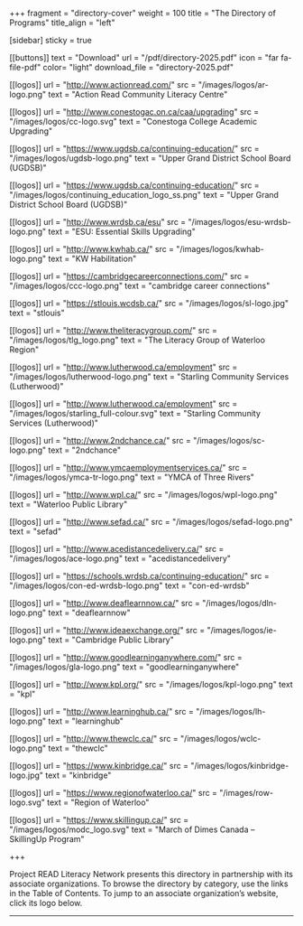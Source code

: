 +++
fragment = "directory-cover"
weight = 100
title = "The Directory of Programs"
title_align = "left"

[sidebar]
  sticky = true
  
[[buttons]]
  text = "Download"
  url = "/pdf/directory-2025.pdf"
  icon = "far fa-file-pdf"
  color= "light"
  download_file = "directory-2025.pdf"
  
[[logos]]
  url = "http://www.actionread.com/"
  src = "/images/logos/ar-logo.png"
  text = "Action Read Community Literacy Centre"

[[logos]]
  url = "http://www.conestogac.on.ca/caa/upgrading"
  src = "/images/logos/cc-logo.svg"
  text = "Conestoga College Academic Upgrading"

[[logos]]
  url = "https://www.ugdsb.ca/continuing-education/"
  src = "/images/logos/ugdsb-logo.png"
  text = "Upper Grand District School Board (UGDSB)"
  
[[logos]]
  url = "https://www.ugdsb.ca/continuing-education/"
  src = "/images/logos/continuing_education_logo_ss.png"
  text = "Upper Grand District School Board (UGDSB)"
  
[[logos]]
  url = "http://www.wrdsb.ca/esu"
  src = "/images/logos/esu-wrdsb-logo.png"
  text = "ESU: Essential Skills Upgrading"
  
[[logos]]
  url = "http://www.kwhab.ca/"
  src = "/images/logos/kwhab-logo.png"
  text = "KW Habilitation"
  
[[logos]]
  url = "https://cambridgecareerconnections.com/"
  src = "/images/logos/ccc-logo.png"
  text = "cambridge career connections"
  
[[logos]]
  url = "https://stlouis.wcdsb.ca/"
  src = "/images/logos/sl-logo.jpg"
  text = "stlouis"
  
[[logos]]
  url = "http://www.theliteracygroup.com/"
  src = "/images/logos/tlg_logo.png"
  text = "The Literacy Group of Waterloo Region"
  
[[logos]]
  url = "http://www.lutherwood.ca/employment"
  src = "/images/logos/lutherwood-logo.png"
  text = "Starling Community Services (Lutherwood)"
  
[[logos]]
  url = "http://www.lutherwood.ca/employment"
  src = "/images/logos/starling_full-colour.svg"
  text = "Starling Community Services (Lutherwood)"
  
[[logos]]
  url = "http://www.2ndchance.ca/"
  src = "/images/logos/sc-logo.png"
  text = "2ndchance"  
  
[[logos]]
  url = "http://www.ymcaemploymentservices.ca/"
  src = "/images/logos/ymca-tr-logo.png"
  text = "YMCA of Three Rivers" 

[[logos]]
  url = "http://www.wpl.ca/"
  src = "/images/logos/wpl-logo.png"
  text = "Waterloo Public Library" 
  
[[logos]]
  url = "http://www.sefad.ca/"
  src = "/images/logos/sefad-logo.png"
  text = "sefad"  

[[logos]]
  url = "http://www.acedistancedelivery.ca/"
  src = "/images/logos/ace-logo.png"
  text = "acedistancedelivery"  

[[logos]]
  url = "https://schools.wrdsb.ca/continuing-education/"
  src = "/images/logos/con-ed-wrdsb-logo.png"
  text = "con-ed-wrdsb"  

[[logos]]
  url = "http://www.deaflearnnow.ca/"
  src = "/images/logos/dln-logo.png"
  text = "deaflearnnow"  

[[logos]]
  url = "http://www.ideaexchange.org/"
  src = "/images/logos/ie-logo.png"
  text = "Cambridge Public Library" 

[[logos]]
  url = "http://www.goodlearninganywhere.com/"
  src = "/images/logos/gla-logo.png"
  text = "goodlearninganywhere"  

[[logos]]
  url = "http://www.kpl.org/"
  src = "/images/logos/kpl-logo.png"
  text = "kpl" 

[[logos]]
  url = "http://www.learninghub.ca/"
  src = "/images/logos/lh-logo.png"
  text = "learninghub"  

[[logos]]
  url = "http://www.thewclc.ca/"
  src = "/images/logos/wclc-logo.png"
  text = "thewclc"  

[[logos]]
  url = "https://www.kinbridge.ca/"
  src = "/images/logos/kinbridge-logo.jpg"
  text = "kinbridge"  
  
[[logos]]
  url = "https://www.regionofwaterloo.ca/"
  src = "/images/row-logo.svg"
  text = "Region of Waterloo"  

[[logos]]
  url = "https://www.skillingup.ca/"
  src = "/images/logos/modc_logo.svg"
  text = "March of Dimes Canada – SkillingUp Program"  


+++

Project READ Literacy Network presents this directory in partnership with its associate organizations. To browse the directory by category, use the links in the Table of Contents. To jump to an associate organization’s website, click its logo below. 

***
